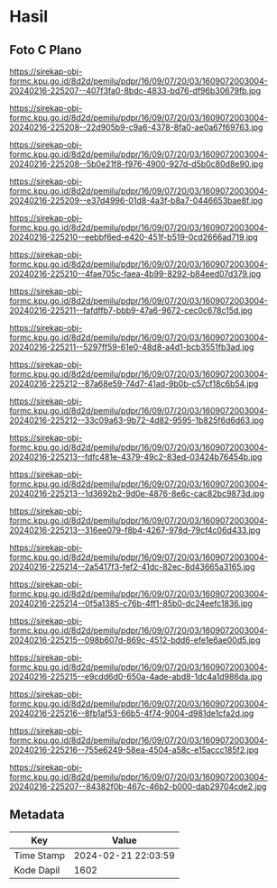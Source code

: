 # Hasil

## Foto C Plano

https://sirekap-obj-formc.kpu.go.id/8d2d/pemilu/pdpr/16/09/07/20/03/1609072003004-20240216-225207--407f3fa0-8bdc-4833-bd76-df96b30679fb.jpg

https://sirekap-obj-formc.kpu.go.id/8d2d/pemilu/pdpr/16/09/07/20/03/1609072003004-20240216-225208--22d905b9-c9a6-4378-8fa0-ae0a67f69763.jpg

https://sirekap-obj-formc.kpu.go.id/8d2d/pemilu/pdpr/16/09/07/20/03/1609072003004-20240216-225208--5b0e21f8-f976-4900-927d-d5b0c80d8e90.jpg

https://sirekap-obj-formc.kpu.go.id/8d2d/pemilu/pdpr/16/09/07/20/03/1609072003004-20240216-225209--e37d4996-01d8-4a3f-b8a7-0446653bae8f.jpg

https://sirekap-obj-formc.kpu.go.id/8d2d/pemilu/pdpr/16/09/07/20/03/1609072003004-20240216-225210--eebbf6ed-e420-451f-b519-0cd2666ad719.jpg

https://sirekap-obj-formc.kpu.go.id/8d2d/pemilu/pdpr/16/09/07/20/03/1609072003004-20240216-225210--4fae705c-faea-4b99-8292-b84eed07d379.jpg

https://sirekap-obj-formc.kpu.go.id/8d2d/pemilu/pdpr/16/09/07/20/03/1609072003004-20240216-225211--fafdffb7-bbb9-47a6-9672-cec0c678c15d.jpg

https://sirekap-obj-formc.kpu.go.id/8d2d/pemilu/pdpr/16/09/07/20/03/1609072003004-20240216-225211--5297ff59-61e0-48d8-a4d1-bcb3551fb3ad.jpg

https://sirekap-obj-formc.kpu.go.id/8d2d/pemilu/pdpr/16/09/07/20/03/1609072003004-20240216-225212--87a68e59-74d7-41ad-9b0b-c57cf18c6b54.jpg

https://sirekap-obj-formc.kpu.go.id/8d2d/pemilu/pdpr/16/09/07/20/03/1609072003004-20240216-225212--33c09a63-9b72-4d82-9595-1b825f6d6d63.jpg

https://sirekap-obj-formc.kpu.go.id/8d2d/pemilu/pdpr/16/09/07/20/03/1609072003004-20240216-225213--fdfc481e-4379-49c2-83ed-03424b76454b.jpg

https://sirekap-obj-formc.kpu.go.id/8d2d/pemilu/pdpr/16/09/07/20/03/1609072003004-20240216-225213--1d3692b2-9d0e-4876-8e6c-cac82bc9873d.jpg

https://sirekap-obj-formc.kpu.go.id/8d2d/pemilu/pdpr/16/09/07/20/03/1609072003004-20240216-225213--316ee079-f8b4-4267-978d-79cf4c06d433.jpg

https://sirekap-obj-formc.kpu.go.id/8d2d/pemilu/pdpr/16/09/07/20/03/1609072003004-20240216-225214--2a5417f3-fef2-41dc-82ec-8d43665a3165.jpg

https://sirekap-obj-formc.kpu.go.id/8d2d/pemilu/pdpr/16/09/07/20/03/1609072003004-20240216-225214--0f5a1385-c76b-4ff1-85b0-dc24eefc1836.jpg

https://sirekap-obj-formc.kpu.go.id/8d2d/pemilu/pdpr/16/09/07/20/03/1609072003004-20240216-225215--098b607d-869c-4512-bdd6-efe1e6ae00d5.jpg

https://sirekap-obj-formc.kpu.go.id/8d2d/pemilu/pdpr/16/09/07/20/03/1609072003004-20240216-225215--e9cdd6d0-650a-4ade-abd8-1dc4a1d986da.jpg

https://sirekap-obj-formc.kpu.go.id/8d2d/pemilu/pdpr/16/09/07/20/03/1609072003004-20240216-225216--8fb1af53-66b5-4f74-9004-d981de1cfa2d.jpg

https://sirekap-obj-formc.kpu.go.id/8d2d/pemilu/pdpr/16/09/07/20/03/1609072003004-20240216-225216--755e6249-58ea-4504-a58c-e15accc185f2.jpg

https://sirekap-obj-formc.kpu.go.id/8d2d/pemilu/pdpr/16/09/07/20/03/1609072003004-20240216-225207--84382f0b-467c-46b2-b000-dab29704cde2.jpg


## Metadata

| Key        | Value               |
| ---------- | ------------------- |
| Time Stamp | 2024-02-21 22:03:59 |
| Kode Dapil | 1602                |



